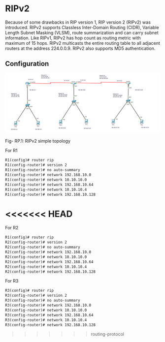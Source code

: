 # RIPv2

Because of some drawbacks in RIP version 1, RIP version 2 (RIPv2) was introduced. RIPv2 supports Classless Inter-Domain Routing (CIDR), Variable Length Subnet Masking (VLSM), route summarization and can carry subnet information. Like RIPv1, RIPv2 has hop count as routing metric with maximum of 15 hops. RIPv2 multicasts the entire routing table to all adjacent routers at the address 224.0.0.9.
RIPv2 also supports MD5 authentication.

## Configuration

![RIPv2-config-simple](RIPv2-config-simple.png "RIPv2-config-simple.png")

Fig- RP.1: RIPv2 simple topology

For R1

```console
R1(config)# router rip
R1(config-router)# version 2
R1(config-router)# no auto-summary
R1(config-router)# network 192.168.10.0
R1(config-router)# network 10.10.10.0
R1(config-router)# network 192.168.10.64
R1(config-router)# network 10.10.10.4
R1(config-router)# network 192.168.10.128
```
<<<<<<< HEAD
=======

For R2

```console
R1(config)# router rip
R2(config-router)# version 2
R2(config-router)# no auto-summary
R2(config-router)# network 192.168.10.0
R2(config-router)# network 10.10.10.0
R2(config-router)# network 192.168.10.64
R2(config-router)# network 10.10.10.4
R2(config-router)# network 192.168.10.128
```

For R3

```console
R3(config)# router rip
R3(config-router)# version 2
R3(config-router)# no auto-summary
R3(config-router)# network 192.168.10.0
R3(config-router)# network 10.10.10.0
R3(config-router)# network 192.168.10.64
R3(config-router)# network 10.10.10.4
R3(config-router)# network 192.168.10.128
```
>>>>>>> routing-protocol
